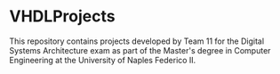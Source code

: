 # VHDLProjects
This repository contains projects developed by Team 11 for the Digital Systems Architecture exam as part of the Master's degree in Computer Engineering at the University of Naples Federico II. 
